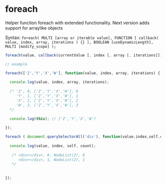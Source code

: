 # foreach
Helper function foreach with extended functionality.
Next version adds support for arraylike objects

Syntax: `foreach( MULTI [array or iterable value], FUNCTION [ callback( value, index, array, iterations ) {} ], BOOLEAN [useDynamicLength], MULTI [modify_scope] );`

```javascript
foreach(value, callback(currentValue [, index [, array [, iterations]]])[, dynamiclength][, thisArg]);

// example

foreach(['Z','Y','X','W'], function(value, index, array, iterations) {
  
  console.log(value, index, array, iterations); 
  
  /* 'Z', 0, ['Z','Y','X','W'], 0
     'Y', 1, ['Z','Y','X','W'], 1
     'X', 2, ['Z','Y','X','W'], 2
     'W', 3, ['Z','Y','X','W'], 3
  */
  
  console.log(this); // ['Z','Y','X','W']

});

foreach ( document.querySelectorAll('div'), function(value,index,self,count) {
		
  console.log(value, index, self, count);
      
   /* <div></div>, 0, NodeList(2), 0
      <div></div>, 1, NodeList(2), 1
   */
    
		
});


```
